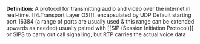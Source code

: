 **Definition:**
 A protocol for transmitting audio and video over the internet in real-time.
 [[4.Transport Layer OSI]], encapsulated by UDP
 Default starting port 16384 (a range of ports are usually used & this range can be extended upwards as needed)
 usually paired with [[SIP (Session Initiation Protocol)]] or SIPS to carry out call signalling, but RTP carries the actual voice data